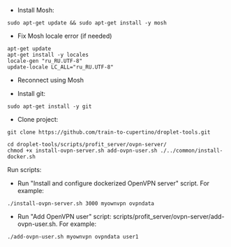 * Install Mosh:
```
sudo apt-get update && sudo apt-get install -y mosh
```

* Fix Mosh locale error (if needed)
```
apt-get update
apt-get install -y locales
locale-gen "ru_RU.UTF-8"
update-locale LC_ALL="ru_RU.UTF-8"
```

* Reconnect using Mosh

* Install git:
```
sudo apt-get install -y git
```

* Clone project: 
```
git clone https://github.com/train-to-cupertino/droplet-tools.git
```

```
cd droplet-tools/scripts/profit_server/ovpn-server/
chmod +x install-ovpn-server.sh add-ovpn-user.sh ./../common/install-docker.sh
```

Run scripts:
* Run "Install and configure dockerized OpenVPN server" script. For example:
```
./install-ovpn-server.sh 3000 myownvpn ovpndata
```

* Run "Add OpenVPN user" script: scripts/profit_server/ovpn-server/add-ovpn-user.sh. For example:
```
./add-ovpn-user.sh myownvpn ovpndata user1
```
